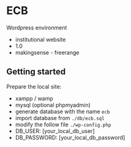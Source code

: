 # ECB #

Wordpress environment

* institutional website
* 1.0
* makingsense - freerange

## Getting started

Prepare the local site:

* xampp / wamp
* mysql (optional phpmyadmin)
* generate database with the name `ecb`
* import database from `./db/ecb.sql`
* modify the follow file `./wp-config.php`
* DB_USER: [your_local_db_user] 
* DB_PASSWORD: [your_local_db_password]